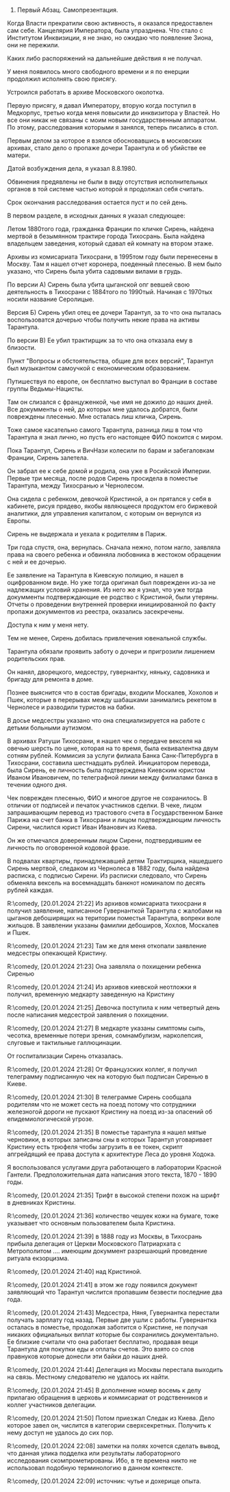 1. Первый Абзац.
    Самопрезентация.

Когда Власти прекратили свою активность, я оказался предоставлен сам себе. Канцелярия Императора, была упразднена. Что стало с Институтом Инквизиции, я не знаю, но ожидаю что появление Зиона, они не пережили.

Каких либо распоряжений на дальнейшие действия я не получал. 

У меня появилось много свободного времени и я по енерции продолжил исполнять свою присягу.

Устроился работать в архиве Московского околотка.

Первую присягу, я давал Императору, вторую когда поступил в Медкорпус, третью когда меня повысили до инквизитора у Властей. Но все они никак не связаны с моим новым государственным аппаратом. По этому, расследования которыми я занялся, теперь писались в стол.

Первым делом за которое я взялся обосновавшись в московских архивах, стало дело о пропаже дочери Тарантула и об убийстве ее матери.

Датой возбуждения дела, я указал 8.8.1980.

Обвинения предявлены не были в виду отсутствия исполнительных органов в той системе частью которой я продолжал себя считать.

Срок окончания расследования остается пуст и по сей день.

В первом разделе, в исходных данных я указал следующее:

Летом 1880того года, гражданка Франции по кличке Сирень, найдена мертвой в безымянном трактире города Тихосрань. Была найдена владельцем заведения, который сдавал ей комнату на втором этаже.

Архивы из комисариата Тихосрани, в 1995том году были перенесены в Москву. Там я нашел отчет коронера, поеденный плесенью. В нем было указано, что Сирень была убита садовыми вилами в грудь.

По версии А) Сирень была убита цыганской опг вевшей свою деятельность в Тихосрани с 1884того по 1990тый. Начиная с 1970тых носили название Серолицые.

Версия Б) Сирень убил отец ее дочери Тарантул, за то что она пыталась воспользоватся дочерью чтобы получить некие права на активы Тарантула.

По версии В) Ее убил трактирщик за то что она отказала ему в близости.

Пункт "Вопросы и обстоятельства, общие для всех версий", Тарантул был музыкантом самоучкой с економическим образованием.

Путишествуя по европе, он бесплатно выступал во Франции в составе группы Ведьмы-Нацисты.

Там он слизался с француженкой, чье имя не дожило до наших дней. Все докумменты о ней, до которых мне удалось добратся, были повреждены плесенью. Мне осталась лиш кличка, Сирень.

Тоже самое касательно самого Тарантула, разница лиш в том что Тарантула я знал лично, но пусть его настоящее ФИО покоится с миром.

Пока Тарантул, Сирень и ВичНази колесили по барам и забегаловкам Франции, Сирень залетела.

Он забрал ее к себе домой и родила, она уже в Росийской Империи. Первые три месяца, после родов Сирень просидела в поместье Тарантула, между Тихосранью и Чернолесом.

Она сидела с ребенком, девочкой Кристиной, а он прятался у себя в кабинете, рисуя прядево, якобы являющееся продуктом его биржевой аналитики, для управления капиталом, с которым он вернулся из Европы.

Сирень не выдержала и уехала к родителям в Париж.

Три года спустя, она, вернулась. Сначала нежно, потом нагло, заявляла права на своего ребенка и обвиняла любовника в жестоком обращении с ней и ее дочерью.

Ее заявление на Тарантула в Киевскую полицию, я нашел в оцифрованном виде. Но уже тогда оригинал был поврежденн из-за не надлежащих условий хранения. Из него же я узнал, что уже тогда докумменты подтверждающие ее родство с Кристиной, были утеряны. Отчеты о проведении внутренней проверки инициированной по факту пропажи докумментов из реестра, оказались засекречены. 

Доступа к ним у меня нету.

Тем не менее, Сирень добилась привлечения ювенальной службы.

Тарантула обязали проявить заботу о дочери и пригрозили лишением родительских прав.

Он нанял, дворецкого, медсестру, гувернантку, няньку, садовника и бригаду для ремонта в доме.

Познее выяснится что в состав бригады, входили Москалев, Хохолов и Пшек, которые в перерывах между шабашками занимались рекетом в Чернолесе и разводили туристов на бабки.

В досье медсестры указано что она специализируется на работе с детьми больными аутизмом.

В архивах Ратуши Тихосрани, я нашел чек о передаче векселя на овечью шерсть по цене, которая на то время, была еквивалентна двум сотням рублей. Коммисия за услуги филиала Банка Санк-Питербурга в Тихосрани, составила шестнадцать рублей. Инициатором перевода, была Сирень, ее личность была подтверждена Киевским юристом Иваном Ивановичем, по телеграфной линии между филиалами банка в течении одного дня.

Чек поврежден плесенью, ФИО и многое другое не сохранилось. В отличии от подписей и печаток участников сделки. В чеке, лицом запрашивающим перевод из трастового счета в Государственном Банке Парижа на счет банка в Тихосрани и лицом подтверждающим личность Сирени, числился юрист Иван Иванович из Киева.

Он же отмечался доверенным лицом Сирени, подтвердившим ее личность по оговоренной кодовой фразе.

В подвалах квартиры, принадлежавшей детям Трактирщика, нашедшего Сирень мертвой, следаком из Чернолеса в 1882 году, была найдена расписка, с подписью Сирени. Из расписки следовало, что Сирень обменяла вексель на восемнадцать банкнот номиналом по десять рублей каждая.

R:\comedy, [20.01.2024 21:22]
Из архивов комисариата тихосрани я получил заявление, написанное Гувернанткой Тарантула с жалобами на цыганов дебоширящих на територии поместья Тарантула, вопреки воле жильцов. В заявлении указаны фамилии дебоширов, Хохлов, Москалев и Пшек.

R:\comedy, [20.01.2024 21:23]
Там же для меня откопали заявление медсестры опекающей Кристину.

R:\comedy, [20.01.2024 21:23]
Она заявляла о похищении ребенка Сиренью

R:\comedy, [20.01.2024 21:24]
Из архивов киевской неотложки я получил, временную медкарту заведенную на Кристину

R:\comedy, [20.01.2024 21:25]
Девочка поступила к ним четвертый день после написания медсестрой заявления о похищении.

R:\comedy, [20.01.2024 21:27]
В медкарте указаны симптомы сыпь, чесотка, временные потери зрения, сомнамбулизм, нарколепсия, слуговые и тактильные галлюцинации.

От госпитализации Сирень отказалась.

R:\comedy, [20.01.2024 21:28]
От Французских коллег, я получил телеграмму подписанную чек на которую был подписан Сиренью в Киеве.

R:\comedy, [20.01.2024 21:30]
В телеграмме Сирень сообщала родителям что не может сесть на поезд потому что сотрудники железногой дороги не пускают Кристину на поезд из-за опасений об епидемиологической угрозе.

R:\comedy, [20.01.2024 21:35]
В поместье тарантула я нашел мятые черновики, в которых записаны сны в которых Тарантул уговаривает Кристину есть трюфеля чтобы загрузить в ее токен, скрипт апгрейдящий ее права доступа к архитектуре Леса до уровня Ходока. 

Я воспользовался услугами друга работающего в лаборатории Красной Гантели. Предположительная дата написания этого текста, 1870 - 1890 годы.

R:\comedy, [20.01.2024 21:35]
Трифт в высокой степени похож на шрифт в дневниках Кристины.

R:\comedy, [20.01.2024 21:36]
количество чешуек кожи на бумаге, тоже указывает что основным пользователем была Кристина.

R:\comedy, [20.01.2024 21:39]
в 1888 году из Москвы, в Тихосрань прибыла делегация от Церкви Московского Патриархата с Метрополитом .... имеющим докуммент разрешающий проведение ритуала екзорцизма.

R:\comedy, [20.01.2024 21:40]
над Кристиной.

R:\comedy, [20.01.2024 21:41]
в этом же году появился документ заявляющий что Тарантул числится пропавшим безвести последние два года.

R:\comedy, [20.01.2024 21:43]
Медсестра, Няня, Гувернантка перестали получать зарплату год назад. Первые две ушли с работы. Гувернантка осталась в поместье, продолжая заботится о Кристине, не получая никаких официальных виплат которые бы сохранились документально. Ее близкие считали что она работает бесплатно, продавая вещи Тарантула для покупки еды и оплаты счетов. Это взято со слов правнуков которые донесли эти байки до наших дней.

R:\comedy, [20.01.2024 21:44]
Делегация из Москвы перестала выходить на связь. Местному следователю не удалось их найти.

R:\comedy, [20.01.2024 21:45]
В дополнение номер восемь к делу прилагаю обращения в церковь и коммисариат от родственников и коллег участников делегации.

R:\comedy, [20.01.2024 21:50]
Потом приезжал Следак из Киева. Дело которое завел он, числится в категории сверхсекретных. Получить к нему доступ не удалось до сих пор.

R:\comedy, [20.01.2024 22:08]
заметки на полях
хочется сделать вывод, что данная улика подделка или результаты лабораторного исследования скомпрометированы. Ибо, в те времена никто не использовал подобную терминологию в данном контексте.

R:\comedy, [20.01.2024 22:09]
источник: чутье и дохерище опыта.